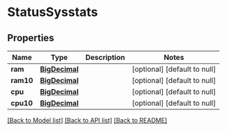 # StatusSysstats
## Properties

Name | Type | Description | Notes
------------ | ------------- | ------------- | -------------
**ram** | [**BigDecimal**](number.md) |  | [optional] [default to null]
**ram10** | [**BigDecimal**](number.md) |  | [optional] [default to null]
**cpu** | [**BigDecimal**](number.md) |  | [optional] [default to null]
**cpu10** | [**BigDecimal**](number.md) |  | [optional] [default to null]

[[Back to Model list]](../README.md#documentation-for-models) [[Back to API list]](../README.md#documentation-for-api-endpoints) [[Back to README]](../README.md)

